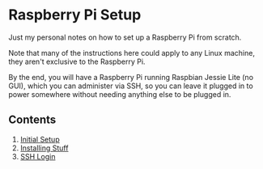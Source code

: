 # Raspberry Pi Setup

Just my personal notes on how to set up a Raspberry Pi from scratch.

Note that many of the instructions here could apply to any Linux machine,
they aren't exclusive to the Raspberry Pi.

By the end, you will have a Raspberry Pi running Raspbian Jessie Lite (no GUI),
which you can administer via SSH, so you can leave it plugged in to power somewhere
without needing anything else to be plugged in.

## Contents

1. [Initial Setup](initial-setup.md)
1. [Installing Stuff](installing-stuff.md)
1. [SSH Login](ssh.md)
